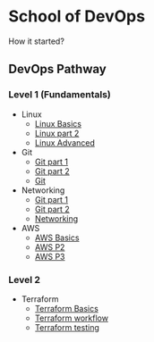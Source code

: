 # School of DevOps

How it started?


## DevOps Pathway
 
### Level 1 (Fundamentals)

- Linux
    - [Linux Basics](https://moabukar.github.io/school-of-devops/level1/linux/)
    - [Linux part 2](https://moabukar.github.io/school-of-devops/level1/linux/)
    - [Linux Advanced](https://moabukar.github.io/school-of-devops/level1/)
- Git
    - [Git part 1](https://moabukar.github.io/school-of-devops/level1/git)
    - [Git part 2](https://moabukar.github.io/school-of-devops/level1/git)
    - [Git ](https://moabukar.github.io/school-of-devops/level1/git)
- Networking
    - [Git part 1](https://moabukar.github.io/devops-pathway/level1/linux.md/)
    - [Git part 2](https://moabukar.github.io/devops-pathway/level1/git.md/)
    - [Networking](https://moabukar.github.io/devops-pathway/level1/networking.md/)
- AWS
    - [AWS Basics](https://moabukar.github.io/devops-pathway/level1/linux.md/)
    - [AWS P2](https://moabukar.github.io/devops-pathway/level1/git.md/)
    - [AWS P3](https://moabukar.github.io/devops-pathway/level1/networking.md/)

### Level 2

- Terraform
    - [Terraform Basics](https://moabukar.github.io/devops-pathway/level1/linux.md/)
    - [Terraform workflow](https://moabukar.github.io/devops-pathway/level1/git.md/)
    - [Terraform testing](https://moabukar.github.io/devops-pathway/level1/networking.md/)